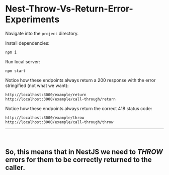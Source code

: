 # Nest-Throw-Vs-Return-Error-Experiments

Navigate into the `project` directory.

Install dependencies:
```
npm i
```

Run local server:
```
npm start
```

Notice how these endpoints always return a 200 response with the error stringified (not what we want):
```
http://localhost:3000/example/return
http://localhost:3000/example/call-through/return
```

Notice how these endpoints always return the correct 418 status code:
```
http://localhost:3000/example/throw
http://localhost:3000/example/call-through/throw
```

---
<br/>

## So, this means that in NestJS we need to ***THROW*** errors for them to be correctly returned to the caller.

<br/>